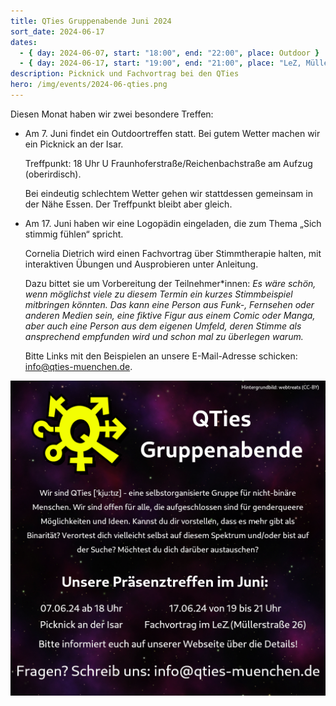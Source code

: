 ```yaml
---
title: QTies Gruppenabende Juni 2024
sort_date: 2024-06-17
dates:
  - { day: 2024-06-07, start: "18:00", end: "22:00", place: Outdoor }
  - { day: 2024-06-17, start: "19:00", end: "21:00", place: "LeZ, Müllerstraße 26" }
description: Picknick und Fachvortrag bei den QTies
hero: /img/events/2024-06-qties.png
---
```


Diesen Monat haben wir zwei besondere Treffen:

* Am 7. Juni findet ein Outdoortreffen statt.
  Bei gutem Wetter machen wir ein Picknick an der Isar.

  Treffpunkt: 18 Uhr U Fraunhoferstraße/Reichenbachstraße am Aufzug (oberirdisch).

  Bei eindeutig schlechtem Wetter gehen wir stattdessen gemeinsam in der Nähe Essen.
  Der Treffpunkt bleibt aber gleich.

* Am 17. Juni haben wir eine Logopädin eingeladen, die zum Thema „Sich stimmig fühlen“ spricht.

  Cornelia Dietrich wird einen Fachvortrag über Stimmtherapie halten, mit interaktiven Übungen und Ausprobieren unter Anleitung.

  Dazu bittet sie um Vorbereitung der Teilnehmer\*innen:
  _Es wäre schön, wenn möglichst viele zu diesem Termin ein kurzes Stimmbeispiel mitbringen könnten.
  Das kann eine Person aus Funk-, Fernsehen oder anderen Medien sein, eine fiktive Figur aus einem Comic oder Manga, aber auch eine Person aus dem eigenen Umfeld, deren Stimme als ansprechend empfunden wird und schon mal zu überlegen warum._

  Bitte Links mit den Beispielen an unsere E-Mail-Adresse schicken: <a href="mailto:info@qties-muenchen.de">info@qties-muenchen.de</a>.

![](/img/events/2024-06-qties.png)
